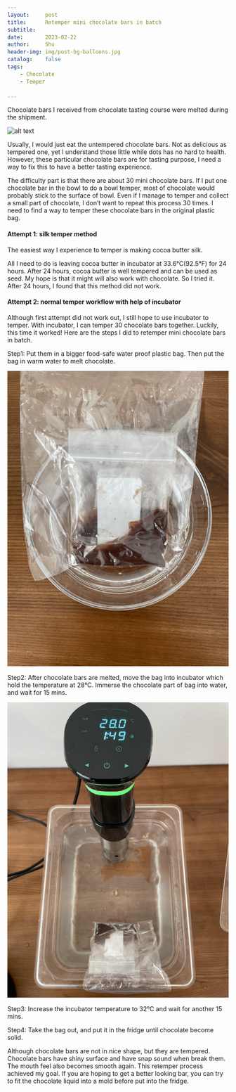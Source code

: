 ```yaml
---
layout:     post
title:      Retemper mini chocolate bars in batch
subtitle:   
date:       2023-02-22
author:     Shu
header-img: img/post-bg-balloons.jpg
catalog:    false
tags:
    - Chocolate
    - Temper
    
---
```



Chocolate bars I received from chocolate tasting course were melted during the shipment.  

![alt text](https://github.com/shucuriocity/shucuriocity.github.io/raw/master/img-post/2023-02-22-retemper-01.jpg "Untempered chocolate bars")

Usually, I would just eat the untempered chocolate bars. Not as delicious as tempered one, yet I understand those little while dots has no hard to health. However, these particular chocolate bars are for tasting purpose, I need a way to fix this to have a better tasting experience.   

The difficulty part is that there are about 30 mini chocolate bars. If I put one chocolate bar in the bowl to do a bowl temper, most of chocolate would probably stick to the surface of bowl. Even if I manage to temper and collect a small part of chocolate, I don’t want to repeat this process 30 times. I need to find a way to temper these chocolate bars in the original plastic bag.  


#### Attempt 1: silk temper method

The easiest way I experience to temper is making cocoa butter silk.  

All I need to do is leaving cocoa butter in incubator at 33.6°C(92.5°F) for 24 hours. After 24 hours, cocoa butter is well tempered and can be used as seed. 
My hope is that it might will also work with chocolate. 
So I tried it. After 24 hours, I found that this method did not work.


#### Attempt 2: normal temper workflow with help of incubator

Although first attempt did not work out, I still hope to use incubator to temper. With incubator, I can temper 30 chocolate bars together. 
Luckily, this time it worked! 
Here are the steps I did to retemper mini chocolate bars in batch.

Step1: Put them in a bigger food-safe water proof plastic bag. Then put the bag in warm water to melt chocolate.  
	
![alt text](https://github.com/shucuriocity/shucuriocity.github.io/raw/master/img-post/2023-02-22-retemper-02.jpg "Melting chocolate bars")

Step2: After chocolate bars are melted, move the bag into incubator which hold the temperature at 28°C. Immerse the chocolate part of bag into water, and wait for 15 mins.  

![alt text](https://github.com/shucuriocity/shucuriocity.github.io/raw/master/img-post/2023-02-22-retemper-03.jpg "Chocolate bars in incubator")

Step3: Increase the incubator temperature to 32°C and wait for another 15 mins.  

Step4: Take the bag out, and put it in the fridge until chocolate become solid.   

Although chocolate bars are not in nice shape, but they are tempered. Chocolate bars have shiny surface and have snap sound when break them. The mouth feel also becomes smooth again. This retemper process achieved my goal. If you are hoping to get a better looking bar, you can try to fit the chocolate liquid into a mold before put into the fridge.   




